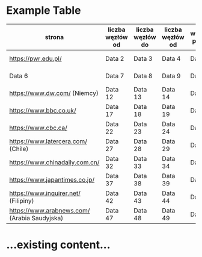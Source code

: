 # Example Table

| strona | liczba węzłów od | liczba węzłów do | liczba węzłów od| wielkość pakietu | czas propagacji |
|----------|----------|----------|----------|----------|----------|
| https://pwr.edu.pl/  | Data 2   | Data 3   | Data 4   | Data 5   |----------|
| Data 6   | Data 7   | Data 8   | Data 9   | Data 10  |----------|
| https://www.dw.com/ (Niemcy)| Data 12  | Data 13  | Data 14  | Data 15  |----------|
| https://www.bbc.co.uk/| Data 17  | Data 18  | Data 19  | Data 20  |----------|
| https://www.cbc.ca/ | Data 22  | Data 23  | Data 24  | Data 25  |----------|
| https://www.latercera.com/ (Chile)| Data 27  | Data 28  | Data 29  | Data 30  |----------|
| https://www.chinadaily.com.cn/  | Data 32  | Data 33  | Data 34  | Data 35  |----------|
| https://www.japantimes.co.jp/ | Data 37  | Data 38  | Data 39  | Data 40  |----------|
| https://www.inquirer.net/ (Filipiny)| Data 42  | Data 43  | Data 44  | Data 45  |----------|
| https://www.arabnews.com/ (Arabia Saudyjska)| Data 47  | Data 48  | Data 49  | Data 50  |----------|

# ...existing content...

